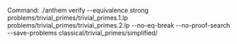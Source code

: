 Command: ./anthem verify --equivalence strong problems/trivial_primes/trivial_primes.1.lp problems/trivial_primes/trivial_primes.2.lp  --no-eq-break --no-proof-search --save-problems classical/trivial_primes/simplified/